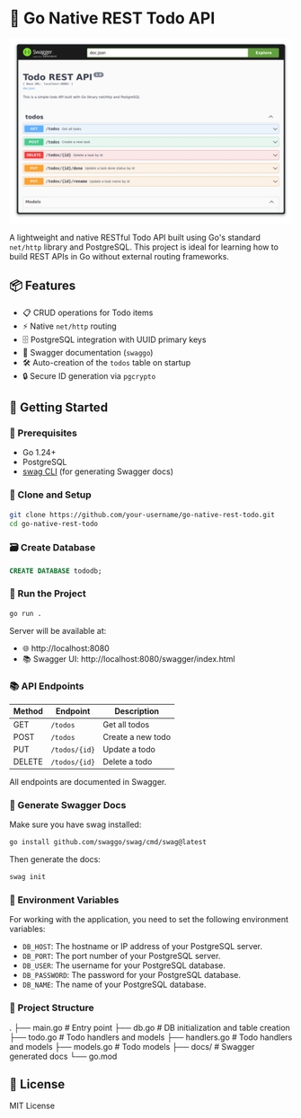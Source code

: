 # 📝 Go Native REST Todo API

![Rest Picture](./cover.png)

A lightweight and native RESTful Todo API built using Go's standard `net/http` library and PostgreSQL.
This project is ideal for learning how to build REST APIs in Go without external routing frameworks.

## 📦 Features

- 📋 CRUD operations for Todo items
- ⚡ Native `net/http` routing
- 🗄 PostgreSQL integration with UUID primary keys
- 🧪 Swagger documentation (`swaggo`)
- 🛠 Auto-creation of the `todos` table on startup
- 🔒 Secure ID generation via `pgcrypto`

## 🚀 Getting Started

### 🔧 Prerequisites

- Go 1.24+
- PostgreSQL
- [swag CLI](https://github.com/swaggo/swag) (for generating Swagger docs)

### 📁 Clone and Setup

```bash
git clone https://github.com/your-username/go-native-rest-todo.git
cd go-native-rest-todo
```

### 🗃 Create Database

```sql
CREATE DATABASE tododb;
```

### 🧪 Run the Project

```sql
go run .
```

Server will be available at:

- 🌐 http://localhost:8080
- 📚 Swagger UI: http://localhost:8080/swagger/index.html


### 📚 API Endpoints

| Method | Endpoint      | Description       |
| ------ | ------------- | ----------------- |
| GET    | `/todos`      | Get all todos     |
| POST   | `/todos`      | Create a new todo |
| PUT    | `/todos/{id}` | Update a todo     |
| DELETE | `/todos/{id}` | Delete a todo     |

All endpoints are documented in Swagger.


### 🧪 Generate Swagger Docs

Make sure you have swag installed:

```bash
go install github.com/swaggo/swag/cmd/swag@latest
```

Then generate the docs:

```bash
swag init
```

### 🧪 Environment Variables

For working with the application, you need to set the following environment variables:

- `DB_HOST`: The hostname or IP address of your PostgreSQL server.
- `DB_PORT`: The port number of your PostgreSQL server.
- `DB_USER`: The username for your PostgreSQL database.
- `DB_PASSWORD`: The password for your PostgreSQL database.
- `DB_NAME`: The name of your PostgreSQL database.

### 🧰 Project Structure

.
├── main.go            # Entry point
├── db.go              # DB initialization and table creation
├── todo.go            # Todo handlers and models
├── handlers.go        # Todo handlers and models
├── models.go          # Todo models
├── docs/              # Swagger generated docs
└── go.mod

## 📄 License

MIT License
